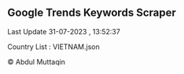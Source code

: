 

## Google Trends Keywords Scraper 
 
Last Update 31-07-2023 , 13:52:37

Country List :
VIETNAM.json



© Abdul Muttaqin 

